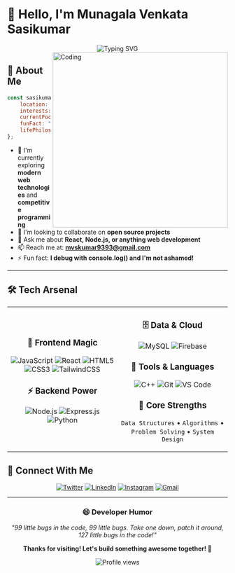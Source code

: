 # 👋 Hello, I'm Munagala Venkata Sasikumar

<div align="center">
  <img src="https://readme-typing-svg.herokuapp.com?font=Fira+Code&pause=1000&color=2E96F7&center=true&vCenter=true&width=435&lines=Problem+Solving+Enthusiast;Full+Stack+Web+Developer;Always+Learning+New+Technologies" alt="Typing SVG" />
</div>

<img align="right" alt="Coding" width="400" src="https://cdn.dribbble.com/users/1162077/screenshots/3848914/programmer.gif" />

## 🚀 About Me

```javascript
const sasikumar = {
    location: "India 🇮🇳",
    interests: ["Web Development", "Problem Solving"],
    currentFocus: "Building responsive web applications",
    funFact: "I love CSS animations and algorithmic challenges!",
    lifePhilosophy: "Code, Learn, Repeat 🔄"
};
```

- 🌱 I'm currently exploring **modern web technologies** and **competitive programming**
- 👯 I'm looking to collaborate on **open source projects**
- 💬 Ask me about **React, Node.js, or anything web development**
- 📫 Reach me at: **mvskumar9393@gmail.com**
- ⚡ Fun fact: **I debug with console.log() and I'm not ashamed!**

---

## 🛠️ Tech Arsenal

<table align="center">
<tr>
<td align="center" width="50%">

### 🎨 **Frontend Magic**
![JavaScript](https://img.shields.io/badge/JavaScript-F7DF1E?style=for-the-badge&logo=javascript&logoColor=black)
![React](https://img.shields.io/badge/React-20232A?style=for-the-badge&logo=react&logoColor=61DAFB)
![HTML5](https://img.shields.io/badge/HTML5-E34F26?style=for-the-badge&logo=html5&logoColor=white)
![CSS3](https://img.shields.io/badge/CSS3-1572B6?style=for-the-badge&logo=css3&logoColor=white)
![TailwindCSS](https://img.shields.io/badge/Tailwind_CSS-38B2AC?style=for-the-badge&logo=tailwind-css&logoColor=white)

### ⚡ **Backend Power**
![Node.js](https://img.shields.io/badge/Node.js-43853D?style=for-the-badge&logo=node.js&logoColor=white)
![Express.js](https://img.shields.io/badge/Express.js-404D59?style=for-the-badge&logo=express&logoColor=white)
![Python](https://img.shields.io/badge/Python-3776AB?style=for-the-badge&logo=python&logoColor=white)

</td>
<td align="center" width="50%">

### 🗄️ **Data & Cloud**
![MySQL](https://img.shields.io/badge/MySQL-00000F?style=for-the-badge&logo=mysql&logoColor=white)
![Firebase](https://img.shields.io/badge/Firebase-039BE5?style=for-the-badge&logo=Firebase&logoColor=white)

### 🔧 **Tools & Languages**
![C++](https://img.shields.io/badge/C++-00599C?style=for-the-badge&logo=c%2B%2B&logoColor=white)
![Git](https://img.shields.io/badge/Git-F05032?style=for-the-badge&logo=git&logoColor=white)
![VS Code](https://img.shields.io/badge/VS_Code-0078D4?style=for-the-badge&logo=visual%20studio%20code&logoColor=white)

### 🧠 **Core Strengths**
`Data Structures` • `Algorithms` • `Problem Solving` • `System Design`

</td>
</tr>
</table>

## 🤝 Connect With Me

<div align="center">

[![Twitter](https://img.shields.io/badge/Twitter-%231DA1F2.svg?style=for-the-badge&logo=Twitter&logoColor=white)](https://twitter.com/mvskumar9393)
[![LinkedIn](https://img.shields.io/badge/LinkedIn-%230077B5.svg?style=for-the-badge&logo=linkedin&logoColor=white)](https://linkedin.com/in/sasi%20kumar)
[![Instagram](https://img.shields.io/badge/Instagram-%23E4405F.svg?style=for-the-badge&logo=Instagram&logoColor=white)](https://instagram.com/sasi._.93)
[![Gmail](https://img.shields.io/badge/Gmail-D14836?style=for-the-badge&logo=gmail&logoColor=white)](mailto:mvskumar9393@gmail.com)

</div>

---



<div align="center">
  
### 😄 Developer Humor

*"99 little bugs in the code, 99 little bugs. Take one down, patch it around, 127 little bugs in the code!"*

**Thanks for visiting! Let's build something awesome together! 🚀**

<img src="https://komarev.com/ghpvc/?username=your-username&label=Profile%20views&color=0e75b6&style=flat" alt="Profile views" />

</div>
